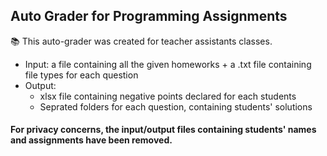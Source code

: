 ## Auto Grader for Programming Assignments

:books: This auto-grader was created for teacher assistants classes.

* Input: a file containing all the given homeworks + a .txt file containing file types for each question
* Output: 
  * xlsx file containing negative points declared for each students
  * Seprated folders for each question, containing students' solutions

#### For privacy concerns, the input/output files containing students' names and assignments have been removed.
